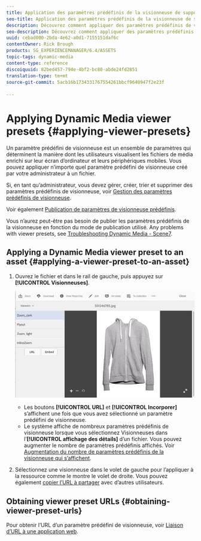 ```yaml
---
title: Application des paramètres prédéfinis de la visionneuse de supports dynamiques
seo-title: Application des paramètres prédéfinis de la visionneuse de supports dynamiques
description: Découvrez comment appliquer des paramètres prédéfinis de visionneuse dans Contenu multimédia dynamique
seo-description: Découvrez comment appliquer des paramètres prédéfinis de visionneuse dans Contenu multimédia dynamique
uuid: cebad000-2bda-4e62-a0d1-7155151daf6c
contentOwner: Rick Brough
products: SG_EXPERIENCEMANAGER/6.4/ASSETS
topic-tags: dynamic-media
content-type: reference
discoiquuid: 82bed457-794e-4bf2-bc80-abde24fd2851
translation-type: tm+mt
source-git-commit: 5acb16b1734331767554261bbcf9640947f2e23f

---
```



# Applying Dynamic Media viewer presets {#applying-viewer-presets}

Un paramètre prédéfini de visionneuse est un ensemble de paramètres qui déterminent la manière dont les utilisateurs visualisent les fichiers de média enrichi sur leur écran d’ordinateur et leurs périphériques mobiles. Vous pouvez appliquer n’importe quel paramètre prédéfini de visionneuse créé par votre administrateur à un fichier.

Si, en tant qu’administrateur, vous devez gérer, créer, trier et supprimer des paramètres prédéfinis de visionneuse, voir [Gestion des paramètres prédéfinis de visionneuse](managing-viewer-presets.md).

Voir également [Publication de paramètres de visionneuse prédéfinis](managing-viewer-presets.md#publishing-viewer-presets).

Vous n’aurez peut-être pas besoin de publier les paramètres prédéfinis de la visionneuse en fonction du mode de publication utilisé.
Any problems with viewer presets, see [Troubleshooting Dynamic Media - Scene7](troubleshoot-dms7.md#viewers).

## Applying a Dynamic Media viewer preset to an asset {#applying-a-viewer-preset-to-an-asset}

1. Ouvrez le fichier et dans le rail de gauche, puis appuyez sur **[!UICONTROL Visionneuses]**.

   ![chlimage_1-104](assets/chlimage_1-104.png)

   * Les boutons **[!UICONTROL URL]** et **[!UICONTROL Incorporer]** s’affichent une fois que vous avez sélectionné un paramètre prédéfini de visionneuse.
   * Le système affiche de nombreux paramètres prédéfinis de visionneuse lorsque vous sélectionnez Visionneuses dans l’**[!UICONTROL affichage des détails]** d’un fichier. Vous pouvez augmenter le nombre de paramètres prédéfinis affichés. Voir [Augmentation du nombre de paramètres prédéfinis de la visionneuse qui s’affichent](managing-viewer-presets.md).

1. Sélectionnez une visionneuse dans le volet de gauche pour l’appliquer à la ressource comme le montre le volet de droite. Vous pouvez également [copier l’URL à partager](linking-urls-to-yourwebapplication.md) avec d’autres utilisateurs.

## Obtaining viewer preset URLs {#obtaining-viewer-preset-urls}

Pour obtenir l’URL d’un paramètre prédéfini de visionneuse, voir [Liaison d’URL à une application web](linking-urls-to-yourwebapplication.md).
